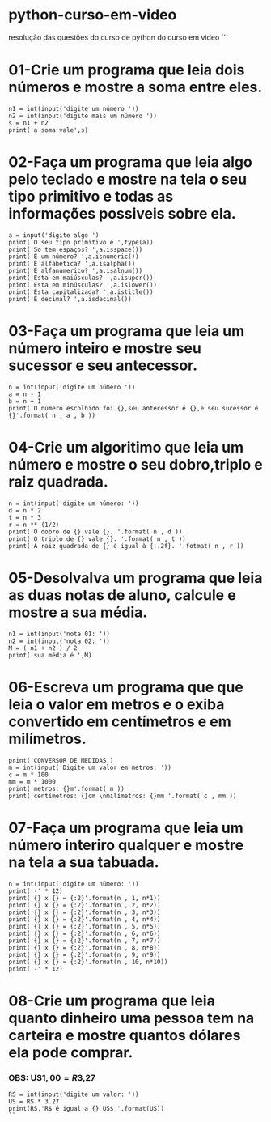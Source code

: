 # python-curso-em-video
resolução das questões do curso de python do curso em video 
´´´
# 01-Crie um programa que leia dois números e mostre a soma entre eles.

```
n1 = int(input('digite um número '))
n2 = int(input('digite mais um número '))
s = n1 + n2
print('a soma vale',s)
```

# 02-Faça um programa que leia algo pelo teclado e mostre na tela o seu tipo primitivo e todas as informações possiveis sobre ela.

```
a = input('digite algo ')
print('O seu tipo primitivo é ',type(a))
print('So tem espaços? ',a.isspace())
print('É um número? ',a.isnumeric())
print('É alfabetica? ',a.isalpha())
print('É alfanumerico? ',a.isalnum())
print('Esta em maiúsculas? ',a.isuper())
print('Esta em minúsculas? ',a.islower())
print('Esta capitalizada? ',a.istitle())
print('É decimal? ',a.isdecimal())
```

# 03-Faça um programa que leia um número inteiro e mostre seu sucessor e seu antecessor.

```
n = int(input('digite um número '))
a = n - 1
b = n + 1
print('O número escolhido foi {},seu antecessor é {},e seu sucessor é {}'.format( n , a , b ))
```

# 04-Crie um algoritimo que leia um número e mostre o seu dobro,triplo e raiz quadrada.

```
n = int(input('digite um número: '))
d = n * 2
t = n * 3
r = n ** (1/2)
print('O dobro de {} vale {}. '.format( n , d ))
print('O triplo de {} vale {}. '.format( n , t ))
print('A raiz quadrada de {} é igual à {:.2f}. '.fotmat( n , r ))
```

# 05-Desolvalva um programa que leia as duas notas de aluno, calcule e mostre a sua média.

```
n1 = int(input('nota 01: '))
n2 = int(input('nota 02: '))
M = ( n1 + n2 ) / 2
print('sua média é ',M)
```

# 06-Escreva um programa que que leia o valor em metros e o exiba convertido em centímetros e em milímetros.

```
print('CONVERSOR DE MEDIDAS')
m = int(input('Digite um valor em metros: '))
c = m * 100
mm = m * 1000
print('metros: {}m'.format( m ))
print('centímetros: {}cm \nmilímetros: {}mm '.format( c , mm ))
```

# 07-Faça um programa que leia um número interiro qualquer e mostre na tela a sua tabuada.

```
n = int(input('digite um número: '))
print('-' * 12)
print('{} x {} = {:2}'.format(n , 1, n*1))
print('{} x {} = {:2}'.format(n , 2, n*2))
print('{} x {} = {:2}'.format(n , 3, n*3))
print('{} x {} = {:2}'.format(n , 4, n*4))
print('{} x {} = {:2}'.format(n , 5, n*5))
print('{} x {} = {:2}'.format(n , 6, n*6))
print('{} x {} = {:2}'.format(n , 7, n*7))
print('{} x {} = {:2}'.format(n , 8, n*8))
print('{} x {} = {:2}'.format(n , 9, n*9))
print('{} x {} = {:2}'.format(n , 10, n*10))
print('-' * 12)
```

# 08-Crie um programa que leia quanto dinheiro uma pessoa tem na carteira e mostre quantos dólares ela pode comprar.
### OBS: US$1,00 = R$3,27 
```
RS = int(input('digite um valor: '))
US = RS * 3.27
print(RS,'R$ é igual a {} US$ '.format(US))
``

